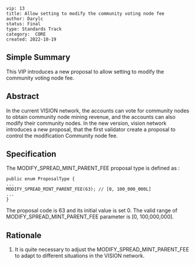 ```
vip: 13
title: Allow setting to modify the community voting node fee
author: Darylc
status: Final
type: Standards Track
category:  CORE
created: 2022-10-19
``` 

## Simple Summary

This VIP introduces a new proposal to allow setting to modify the community voting node fee.

## Abstract

In the current VISION network, the accounts can vote for community nodes to obtain community node mining revenue, and the accounts can also modify their community nodes. 
In the new version, vision network introduces a new proposal, that the first validator create a proposal to control the modification Community node fee.

## Specification
The MODIFY_SPREAD_MINT_PARENT_FEE proposal type is defined as :
```
public enum ProposalType {
...
MODIFY_SPREAD_MINT_PARENT_FEE(63); // [0, 100_000_000L]
...
}
```
The proposal code is 63 and its initial value is set 0. The valid range of MODIFY_SPREAD_MINT_PARENT_FEE parameter is [0, 100,000,000].

## Rationale

1. It is quite necessary to adjust the MODIFY_SPREAD_MINT_PARENT_FEE to adapt to different situations in the VISION network.